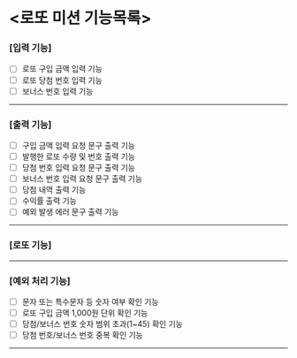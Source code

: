 # &lt;로또 미션 기능목록&gt;

### [입력 기능]

- [ ] 로또 구입 금액 입력 기능
- [ ] 로또 당첨 번호 입력 기능
- [ ] 보너스 번호 입력 기능

***

### [출력 기능]

- [ ] 구입 금액 입력 요청 문구 출력 기능
- [ ] 발행한 로또 수량 및 번호 출력 기능
- [ ] 당첨 번호 입력 요청 문구 출력 기능
- [ ] 보너스 번호 입력 요청 문구 출력 기능
- [ ] 당첨 내역 출력 기능
- [ ] 수익률 출력 기능
- [ ] 예외 발생 에러 문구 출력 기능

***

### [로또 기능]

***

### [예외 처리 기능]

- [ ] 문자 또는 특수문자 등 숫자 여부 확인 기능
- [ ] 로또 구입 금액 1,000원 단위 확인 기능
- [ ] 당첨/보너스 번호 숫자 범위 초과(1~45) 확인 기능
- [ ] 당첨 번호/보너스 번호 중복 확인 기능

***